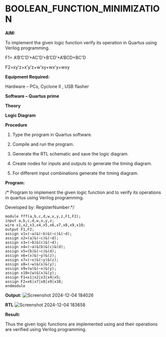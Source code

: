 # BOOLEAN_FUNCTION_MINIMIZATION

**AIM:**

To implement the given logic function verify its operation in Quartus using Verilog programming.

F1= A’B’C’D’+AC’D’+B’CD’+A’BCD+BC’D 

F2=xy’z+x’y’z+w’xy+wx’y+wxy

**Equipment Required:**

Hardware – PCs, Cyclone II , USB flasher

**Software – Quartus prime**

**Theory**

**Logic Diagram**

**Procedure**

1.	Type the program in Quartus software.

2.	Compile and run the program.

3.	Generate the RTL schematic and save the logic diagram.

4.	Create nodes for inputs and outputs to generate the timing diagram.

5.	For different input combinations generate the timing diagram.


**Program:**

/* Program to implement the given logic function and to verify its operations in quartus using Verilog programming. 

Developed by: RegisterNumber:*/
```
module fff(a,b,c,d,w,x,y,z,F1,F2);
input a,b,c,d,w,x,y,z;
wire x1,x2,x3,x4,x5,x6,x7,x8,x9,x10;
output F1,F2;
assign x1=(~a)&(~b)&(~c)&(~d);
assign x2=(a)&(~c)&(~d);
assign x3=(~b)&(c)&(~d);
assign x4=(~a)&(b)&(c)&(d);
assign x5=(b)&(~c)&(d);
assign x6=(x)&(~y)&(z);
assign x7=(~x)&(~y)&(z);
assign x8=(~w)&(x)&(y);
assign x9=(w)&(~x)&(y);
assign x10=(w)&(x)&(y);
assign F1=x1|x2|x3|x4|x5;
assign F2=x6|x7|x8|x9|x10;
endmodule
```



**Output:**
![Screenshot 2024-12-04 184026](https://github.com/user-attachments/assets/4e4cce1f-336d-47d4-9b63-058dd7b0bf95)

**RTL**
![Screenshot 2024-12-04 183658](https://github.com/user-attachments/assets/a057c101-1123-4343-b1c6-8802934f03de)

**Result:**

Thus the given logic functions are implemented using and their operations are verified using Verilog programming.

